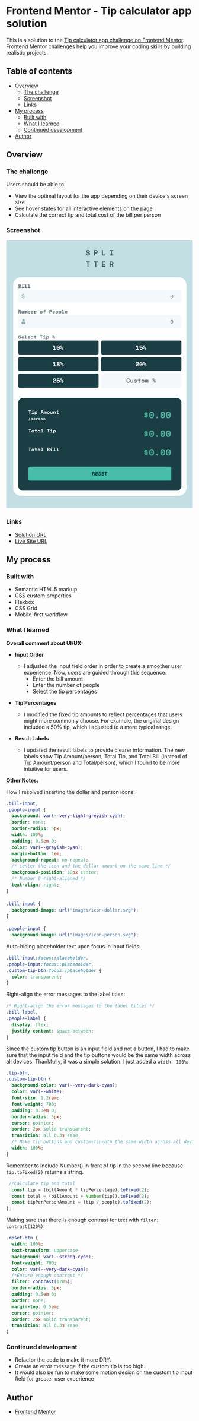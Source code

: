 # Frontend Mentor - Tip calculator app solution

This is a solution to the [Tip calculator app challenge on Frontend Mentor](https://www.frontendmentor.io/challenges/tip-calculator-app-ugJNGbJUX). Frontend Mentor challenges help you improve your coding skills by building realistic projects.

## Table of contents

- [Overview](#overview)
  - [The challenge](#the-challenge)
  - [Screenshot](#screenshot)
  - [Links](#links)
- [My process](#my-process)
  - [Built with](#built-with)
  - [What I learned](#what-i-learned)
  - [Continued development](#continued-development)
- [Author](#author)

## Overview

### The challenge

Users should be able to:

- View the optimal layout for the app depending on their device's screen size
- See hover states for all interactive elements on the page
- Calculate the correct tip and total cost of the bill per person

### Screenshot

![Design preview for the Tip Calculator](./images/screenshot.png)

### Links

- [Solution URL](https://github.com/codercreative/tip-calculator-app)
- [Live Site URL](https://tip-calculator-chris.netlify.app/)

## My process

### Built with

- Semantic HTML5 markup
- CSS custom properties
- Flexbox
- CSS Grid
- Mobile-first workflow

### What I learned

**Overall comment about UI/UX:**

- **Input Order**

  - I adjusted the input field order in order to create a smoother user experience. Now, users are guided through this sequence:
    - Enter the bill amount
    - Enter the number of people
    - Select the tip percentages

- **Tip Percentages**

  - I modified the fixed tip amounts to reflect percentages that users might more commonly choose. For example, the original design included a 50% tip, which I adjusted to a more typical range.

- **Result Labels**
  - I updated the result labels to provide clearer information. The new labels show Tip Amount/person, Total Tip, and Total Bill (instead of Tip Amount/person and Total/person), which I found to be more intuitive for users.

**Other Notes:**

How I resolved inserting the dollar and person icons:

```css
.bill-input,
.people-input {
  background: var(--very-light-greyish-cyan);
  border: none;
  border-radius: 5px;
  width: 100%;
  padding: 0.5em 0;
  color: var(--greyish-cyan);
  margin-bottom: 1em;
  background-repeat: no-repeat;
  /* center the icon and the dollar amount on the same line */
  background-position: 10px center;
  /* Number 0 right-aligned */
  text-align: right;
}

.bill-input {
  background-image: url("images/icon-dollar.svg");
}

.people-input {
  background-image: url("images/icon-person.svg");
```

Auto-hiding placeholder text upon focus in input fields:

```css
.bill-input:focus::placeholder,
.people-input:focus::placeholder,
.custom-tip-btn:focus::placeholder {
  color: transparent;
}
```

Right-align the error messages to the label titles:

```css
/* Right-align the error messages to the label titles */
.bill-label,
.people-label {
  display: flex;
  justify-content: space-between;
}
```

Since the custom tip button is an input field and not a button, I had to make sure that the input field and the tip buttons would be the same width across all devices. Thankfully, it was a simple solution: I just added a `width: 100%`:

```css
.tip-btn,
.custom-tip-btn {
  background-color: var(--very-dark-cyan);
  color: var(--white);
  font-size: 1.2rem;
  font-weight: 700;
  padding: 0.3em 0;
  border-radius: 5px;
  cursor: pointer;
  border: 2px solid transparent;
  transition: all 0.3s ease;
  /* Make tip buttons and custom-tip-btn the same width across all devices */
  width: 100%;
}
```

Remember to include Number() in front of tip in the second line because `tip.toFixed(2)` returns a string.

```js
 //Calculate tip and total
  const tip = (billAmount * tipPercentage).toFixed(2);
  const total = (billAmount + Number(tip)).toFixed(2);
  const tipPerPersonAmount = (tip / people).toFixed(2);
};
```

Making sure that there is enough contrast for text with `filter: contrast(120%)`:

```css
.reset-btn {
  width: 100%;
  text-transform: uppercase;
  background: var(--strong-cyan);
  font-weight: 700;
  color: var(--very-dark-cyan);
  /*Ensure enough contrast */
  filter: contrast(120%);
  border-radius: 5px;
  padding: 0.5em 0;
  border: none;
  margin-top: 0.5em;
  cursor: pointer;
  border: 2px solid transparent;
  transition: all 0.3s ease;
}
```

### Continued development

- Refactor the code to make it more DRY.
- Create an error message if the custom tip is too high.
- It would also be fun to make some motion design on the custom tip input field for greater user experience

## Author

- [Frontend Mentor](https://www.frontendmentor.io/profile/codercreative)
